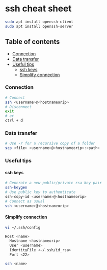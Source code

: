 # ssh cheat sheet
```sh
sudo apt install openssh-client
sudo apt install openssh-server
```

## Table of contents
* [Connection](#Connection)
* [Data transfer](#Data-transfer)
* [Useful tips](#Useful-tips)
  * [ssh keys](#ssh-keys)
  * [Simplify connection](#Simplify-connection)

### Connection
```sh
# Connect
ssh <username>@<hostnameorip>
# Disconnect
exit
# or
ctrl + d
```
### Data transfer
```sh
# Use -r for a recursive copy of a folder
scp <file> <username>@<hostnameorip>:<path>
```
### Useful tips

#### ssh keys
```sh
# Generate a new public/private rsa key pair
ssh-keygen
# Use public key to authenticate
ssh-copy-id <username>@<hostnameorip>
# Connect as usual
ssh <username>@<hostnameorip>
```

#### Simplify connection
```sh
vi ~/.ssh/config
```
```sh
Host <name>
  Hostname <hostnameorip>
  User <username>
  IdentityFile <~/.ssh/id_rsa>
  Port <22>
```
```sh
ssh <name>
```
